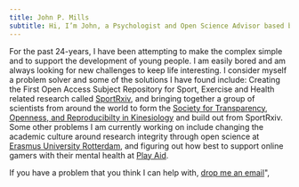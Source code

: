 ```yaml
---
title: John P. Mills
subtitle: Hi, I’m John, a Psychologist and Open Science Advisor based between London and Rotterdam.
---
```


For the past 24-years, I have been attempting to make the complex simple and to support the development of young people. I am easily bored and am always looking for new challenges to keep life interesting. I consider myself a problem solver and some of the solutions I have found include: Creating the First Open Access Subject Repository for Sport, Exercise and Health related research called [SportRxiv](https://sportrxiv.org), and bringing together a group of scientists from around the world to form the [Society for Transparency, Openness, and Reproducibilty in Kinesiology](https://storkinesiology.org) and build out from SportRxiv. Some other problems I am currently working on include changing the academic culture around research integrity through open science at [Erasmus University Rotterdam](https://www.eur.nl/en/egsh/course/open-science-and-research-transparency), and figuring out how best to support online gamers with their mental health at [Play Aid](https://playaid.net).  

If you have a problem that you think I can help with, [drop me an email](mailto:drjpmills@gmail.com)",
